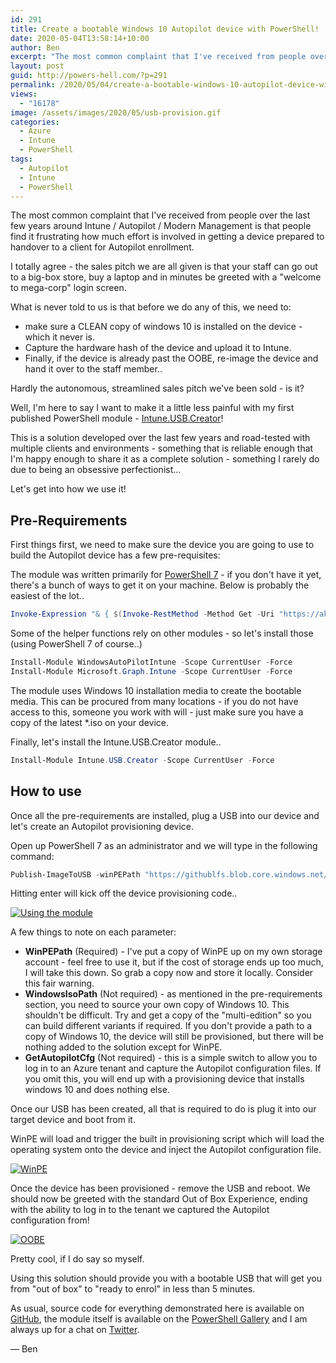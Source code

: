 ```yaml
---
id: 291
title: Create a bootable Windows 10 Autopilot device with PowerShell!
date: 2020-05-04T13:58:14+10:00
author: Ben
excerpt: "The most common complaint that I've received from people over the last few years around Intune / Autopilot / Modern Management is that people find it frustrating how much effort is involved in getting a device prepared to handover to a client for Autopilot enrollment."
layout: post
guid: http://powers-hell.com/?p=291
permalink: /2020/05/04/create-a-bootable-windows-10-autopilot-device-with-powershell/
views:
  - "16178"
image: /assets/images/2020/05/usb-provision.gif
categories:
  - Azure
  - Intune
  - PowerShell
tags:
  - Autopilot
  - Intune
  - PowerShell
---
```

The most common complaint that I've received from people over the last few years around Intune / Autopilot / Modern Management is that people find it frustrating how much effort is involved in getting a device prepared to handover to a client for Autopilot enrollment.

<!--more-->

I totally agree - the sales pitch we are all given is that your staff can go out to a big-box store, buy a laptop and in minutes be greeted with a "welcome to mega-corp" login screen.

What is never told to us is that before we do any of this, we need to:

* make sure a CLEAN copy of windows 10 is installed on the device - which it never is.
* Capture the hardware hash of the device and upload it to Intune.
* Finally, if the device is already past the OOBE, re-image the device and hand it over to the staff member..

Hardly the autonomous, streamlined sales pitch we've been sold - is it?

Well, I'm here to say I want to make it a little less painful with my first published PowerShell module - [Intune.USB.Creator](https://www.powershellgallery.com/packages/Intune.USB.Creator/1.0.0.420)!

This is a solution developed over the last few years and road-tested with multiple clients and environments - something that is reliable enough that I'm happy enough to share it as a complete solution - something I rarely do due to being an obsessive perfectionist&#8230;

Let's get into how we use it!

## Pre-Requirements

First things first, we need to make sure the device you are going to use to build the Autopilot device has a few pre-requisites:

The module was written primarily for [PowerShell 7](https://docs.microsoft.com/en-us/powershell/scripting/install/installing-powershell-core-on-windows?view=powershell-7) - if you don't have it yet, there's a bunch of ways to get it on your machine. Below is probably the easiest of the lot..

```PowerShell
Invoke-Expression "& { $(Invoke-RestMethod -Method Get -Uri "https://aka.ms/install-powershell.ps1") } -UseMSI"
```

Some of the helper functions rely on other modules - so let's install those (using PowerShell 7 of course..)

```PowerShell
Install-Module WindowsAutoPilotIntune -Scope CurrentUser -Force
Install-Module Microsoft.Graph.Intune -Scope CurrentUser -Force
```

The module uses Windows 10 installation media to create the bootable media. This can be procured from many locations - if you do not have access to this, someone you work with will - just make sure you have a copy of the latest *.iso on your device.

Finally, let's install the Intune.USB.Creator module..

```PowerShell
Install-Module Intune.USB.Creator -Scope CurrentUser -Force
```

## How to use

Once all the pre-requirements are installed, plug a USB into our device and let's create an Autopilot provisioning device.

Open up PowerShell 7 as an administrator and we will type in the following command:

```PowerShell
Publish-ImageToUSB -winPEPath "https://githublfs.blob.core.windows.net/storage/WinPE.zip" -windowsIsoPath "C:\path\to\win10.iso" -getAutopilotCfg
```

Hitting enter will kick off the device provisioning code..

[![Using the module](https://i1.wp.com/i.imgur.com/u4HOn0y.gif?w=1170&#038;ssl=1)](https://i1.wp.com/i.imgur.com/u4HOn0y.gif?w=1170&#038;ssl=1 "Using the module")

A few things to note on each parameter:

* **WinPEPath** (Required) - I've put a copy of WinPE up on my own storage account - feel free to use it, but if the cost of storage ends up too much, I will take this down. So grab a copy now and store it locally. Consider this fair warning.
* **WindowsIsoPath** (Not required) - as mentioned in the pre-requirements section, you need to source your own copy of Windows 10. This shouldn't be difficult. Try and get a copy of the "multi-edition" so you can build different variants if required. If you don't provide a path to a copy of Windows 10, the device will still be provisioned, but there will be nothing added to the solution except for WinPE.
* **GetAutopilotCfg** (Not required) - this is a simple switch to allow you to log in to an Azure tenant and capture the Autopilot configuration files. If you omit this, you will end up with a provisioning device that installs windows 10 and does nothing else.

Once our USB has been created, all that is required to do is plug it into our target device and boot from it.

WinPE will load and trigger the built in provisioning script which will load the operating system onto the device and inject the Autopilot configuration file.

[![WinPE](https://i2.wp.com/i.imgur.com/v9Ls50M.gif?w=1170&#038;ssl=1)](https://i2.wp.com/i.imgur.com/v9Ls50M.gif?w=1170&#038;ssl=1 "WinPE")

Once the device has been provisioned - remove the USB and reboot. We should now be greeted with the standard Out of Box Experience, ending with the ability to log in to the tenant we captured the Autopilot configuration from!

[![OOBE](https://i0.wp.com/i.imgur.com/KcMT5OP.gif?w=1170&#038;ssl=1)](https://i0.wp.com/i.imgur.com/KcMT5OP.gif?w=1170&#038;ssl=1 "OOBE")

Pretty cool, if I do say so myself.

Using this solution should provide you with a bootable USB that will get you from "out of box" to "ready to enrol" in less than 5 minutes.

As usual, source code for everything demonstrated here is available on [GitHub](https://github.com/tabs-not-spaces/Intune.USB.Creator), the module itself is available on the [PowerShell Gallery](https://www.powershellgallery.com/packages/Intune.USB.Creator) and I am always up for a chat on [Twitter](https://twitter.com/powers_hell).

— Ben
